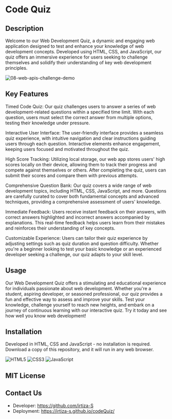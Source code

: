# Code Quiz 


## Description 

Welcome to our Web Development Quiz, a dynamic and engaging web application designed to test and enhance your knowledge of web development concepts. Developed using HTML, CSS, and JavaScript, our quiz offers an immersive experience for users seeking to challenge themselves and solidify their understanding of key web development principles.

![08-web-apis-challenge-demo](https://github.com/irtiza-S/codeQuiz/assets/61486852/4ecc1e27-c96e-4cc2-8b9e-a429a730a832)


## Key Features

Timed Code Quiz: Our quiz challenges users to answer a series of web development-related questions within a specified time limit. With each question, users must select the correct answer from multiple options, testing their knowledge under pressure.

Interactive User Interface: The user-friendly interface provides a seamless quiz experience, with intuitive navigation and clear instructions guiding users through each question. Interactive elements enhance engagement, keeping users focused and motivated throughout the quiz.

High Score Tracking: Utilizing local storage, our web app stores users' high scores locally on their device, allowing them to track their progress and compete against themselves or others. After completing the quiz, users can submit their scores and compare them with previous attempts.

Comprehensive Question Bank: Our quiz covers a wide range of web development topics, including HTML, CSS, JavaScript, and more. Questions are carefully curated to cover both fundamental concepts and advanced techniques, providing a comprehensive assessment of users' knowledge.

Immediate Feedback: Users receive instant feedback on their answers, with correct answers highlighted and incorrect answers accompanied by explanations. This real-time feedback helps users learn from their mistakes and reinforces their understanding of key concepts.

Customizable Experience: Users can tailor their quiz experience by adjusting settings such as quiz duration and question difficulty. Whether you're a beginner looking to test your basic knowledge or an experienced developer seeking a challenge, our quiz adapts to your skill level.

## Usage 

Our Web Development Quiz offers a stimulating and educational experience for individuals passionate about web development. Whether you're a student, aspiring developer, or seasoned professional, our quiz provides a fun and effective way to assess and improve your skills. Test your knowledge, challenge yourself to reach new heights, and embark on a journey of continuous learning with our interactive quiz. Try it today and see how well you know web development!


## Installation 

Developed in HTML, CSS and JavaScript - no installation is required. Download a copy of this repository, and it will run in any web browser. 

![HTML5](https://img.shields.io/badge/html5-%23E34F26.svg?style=for-the-badge&logo=html5&logoColor=white) ![CSS3](https://img.shields.io/badge/css3-%231572B6.svg?style=for-the-badge&logo=css3&logoColor=white) ![JavaScript](https://img.shields.io/badge/javascript-%23323330.svg?style=for-the-badge&logo=javascript&logoColor=%23F7DF1E)

## MIT License









## Contact Us 

- Developer:  https://github.com/irtiza-S
- Deployment: https://irtiza-s.github.io/codeQuiz/

